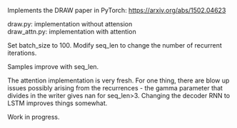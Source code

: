 Implements the DRAW paper in PyTorch:
https://arxiv.org/abs/1502.04623

draw.py: implementation without attension <br>
draw_attn.py: implementation with attention

Set batch_size to 100. Modify seq_len to change the number of recurrent iterations.

Samples improve with seq_len. 

The attention implementation is very fresh. For one thing, there are blow up issues possibly arising from the recurrences - the gamma parameter that divides in the writer gives nan for seq_len>3. Changing the decoder RNN to LSTM improves things somewhat.


Work in progress.

